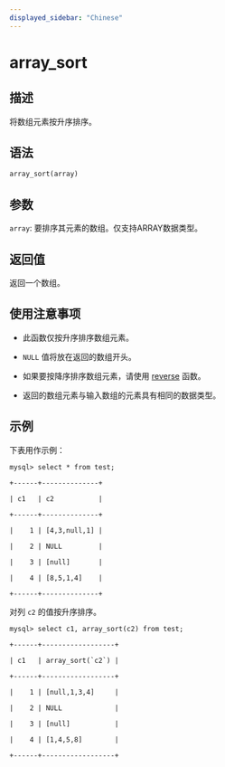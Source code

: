 ```yaml
---
displayed_sidebar: "Chinese"
---
```


# array_sort

## 描述

将数组元素按升序排序。

## 语法

```Haskell
array_sort(array)
```

## 参数

`array`: 要排序其元素的数组。仅支持ARRAY数据类型。

## 返回值

返回一个数组。

## 使用注意事项

- 此函数仅按升序排序数组元素。

- `NULL` 值将放在返回的数组开头。

- 如果要按降序排序数组元素，请使用 [reverse](./reverse.md) 函数。

- 返回的数组元素与输入数组的元素具有相同的数据类型。

## 示例

下表用作示例：

```plaintext
mysql> select * from test;

+------+--------------+

| c1   | c2           |

+------+--------------+

|    1 | [4,3,null,1] |

|    2 | NULL         |

|    3 | [null]       |

|    4 | [8,5,1,4]    |

+------+--------------+
```

对列 `c2` 的值按升序排序。

```plaintext
mysql> select c1, array_sort(c2) from test;

+------+------------------+

| c1   | array_sort(`c2`) |

+------+------------------+

|    1 | [null,1,3,4]     |

|    2 | NULL             |

|    3 | [null]           |

|    4 | [1,4,5,8]        |

+------+------------------+
```